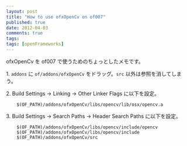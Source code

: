 ```yaml
---
layout: post
title: "How to use ofxOpenCv on of007"
published: true
date: 2012-04-03
comments: true
tags: 
tags: [openFrameworks]
---
```

ofxOpenCv を of007 で使うためのちょっとしたメモです。

1\. `addons` に `of/addons/ofxOpenCv` をドラッグ。`src` 以外は参照を消してしまう。

2\. Build Settings -> Linking -> Other Linker Flags に以下を設定。

        $(OF_PATH)/addons/ofxOpenCv/libs/opencv/lib/osx/opencv.a

3\. Build Settings -> Search Paths -> Header Search Paths に以下を設定。

        $(OF_PATH)/addons/ofxOpenCv/libs/opencv/include/opencv
        $(OF_PATH)/addons/ofxOpenCv/libs/opencv/include
        $(OF_PATH)/addons/ofxOpenCv/src

